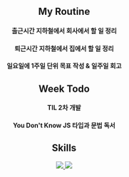 <h2 align="center"> My Routine</h2>

<h4 align="center">출근시간 지하철에서 회사에서 할 일 정리</h4>
<h4 align="center">퇴근시간 지하철에서 집에서 할 일 정리</h4>
<h4 align="center">일요일에 1주일 단위 목표 작성 & 일주일 회고</h4>  


<h2 align="center">Week Todo</h2>

<h4 align="center">TIL 2차 개발</h4>
<h4 align="center">You Don't Know JS 타입과 문법 독서</h4>


<h2 align="center">Skills</h2>

<p align="center">  
  <a href="https://solved.ac/minseok0917">
    <img src="http://mazassumnida.wtf/api/v2/generate_badge?boj=minseok0917" />
  </a>
  <a href="https://github.com/Minseok0917">
    <img src="https://github-readme-stats.vercel.app/api/top-langs/?username=Minseok0917&layout=compact&theme=prussian" />
  </a>
</p>
